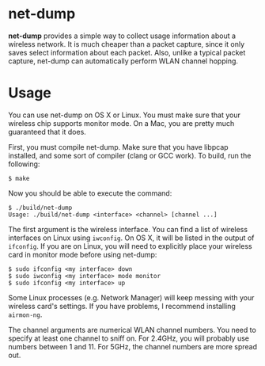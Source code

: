 # net-dump

**net-dump** provides a simple way to collect usage information about a wireless network. It is much cheaper than a packet capture, since it only saves select information about each packet. Also, unlike a typical packet capture, net-dump can automatically perform WLAN channel hopping.

# Usage

You can use net-dump on OS X or Linux. You must make sure that your wireless chip supports monitor mode. On a Mac, you are pretty much guaranteed that it does.

First, you must compile net-dump. Make sure that you have libpcap installed, and some sort of compiler (clang or GCC work). To build, run the following:

    $ make

Now you should be able to execute the command:

    $ ./build/net-dump
    Usage: ./build/net-dump <interface> <channel> [channel ...]

The first argument is the wireless interface. You can find a list of wireless interfaces on Linux using `iwconfig`. On OS X, it will be listed in the output of `ifconfig`. If you are on Linux, you will need to explicitly place your wireless card in monitor mode before using net-dump:

    $ sudo ifconfig <my interface> down
    $ sudo iwconfig <my interface> mode monitor
    $ sudo ifconfig <my interface> up

Some Linux processes (e.g. Network Manager) will keep messing with your wireless card's settings. If you have problems, I recommend installing `airmon-ng`.

The channel arguments are numerical WLAN channel numbers. You need to specify at least one channel to sniff on. For 2.4GHz, you will probably use numbers between 1 and 11. For 5GHz, the channel numbers are more spread out.
